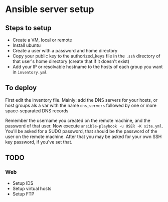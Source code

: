 # Ansible server setup

## Steps to setup
- Create a VM, local or remote
- Install ubuntu
- Create a user with a password and home directory
- Copy your public key to the authorized_keys file in the `.ssh` directory of that user's home directory (create that if it doesn't exist)
- Add your IP or resolvable hostname to the hosts of each group you want in `inventory.yml`

## To deploy

First edit the inventory file. Mainly: add the DNS servers for your hosts, or host groups als a var with the name `dns_servers` followed by one or more space-separated DNS records

Remember the username you created on the remote machine, and the password of that user. Now execute `ansible-playbook -u USER -K site.yml`. 
You'll be asked for a SUDO password, that should be the password of the user on the remote machine. After that you may be asked for your own SSH key password, if you've set that.

## TODO

### Web
- Setup IDS
- Setup virtual hosts
- Setup FTP